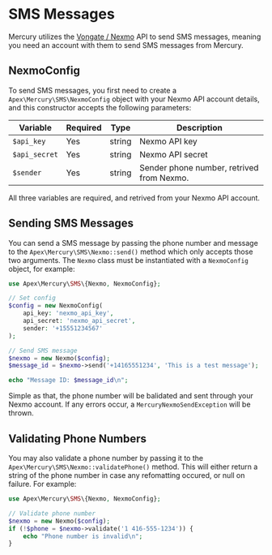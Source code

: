 
# SMS Messages

Mercury utilizes the [Vongate / Nexmo](https://vonage.com/) API to send SMS messages, meaning you need an account with them to send SMS messages from Mercury.  


## NexmoConfig

To send SMS messages, you first need to create a `Apex\Mercury\SMS\NexmoConfig` object with your Nexmo API account details, and this constructor accepts the following parameters:

Variable | Required | Type | Description
------------- |------------- |------------- |------------- 
`$api_key` | Yes | string | Nexmo API key
`$api_secret` | Yes | string | Nexmo API secret
`$sender` | Yes | string | Sender phone number, retrived from Nexmo.

All three variables are required, and retrived from your Nexmo API account.


## Sending SMS Messages

You can send a SMS message by passing the phone number and message to the `Apex\Mercury\SMS\Nexmo::send()` method which only accepts those two arguments.  The `Nexmo` class must be instantiated with a `NexmoConfig` object, for example:

~~~php
use Apex\Mercury\SMS\{Nexmo, NexmoConfig};

// Set config
$config = new NexmoConfig(
    api_key: 'nexmo_api_key', 
    api_secret: 'nexmo_api_secret', 
    sender: '+15551234567'
);

// Send SMS message
$nexmo = new Nexmo($config);
$message_id = $nexmo->send('+14165551234', 'This is a test message');

echo "Message ID: $message_id\n";
~~~

Simple as that, the phone number will be balidated and sent through your Nexmo account.  If any errors occur, a `MercuryNexmoSendException` will be thrown.


## Validating Phone Numbers  

You may also validate a phone number by passing it to the `Apex\Mercury\SMS\Nexmo::validatePhone()` method.  This will either return a string of the phone number in case any refomatting occured, or null on failure.  For example:

~~~php
use Apex\Mercury\SMS\{Nexmo, NexmoConfig};

// Validate phone number
$nexmo = new Nexmo($config);
if (!$phone = $nexmo->validate('1 416-555-1234')) { 
    echo "Phone number is invalid\n";
}
~~~



~~~




